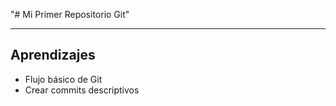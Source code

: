"# Mi Primer Repositorio Git" 
 
--- 
 
## Aprendizajes 
* Flujo básico de Git 
* Crear commits descriptivos 
